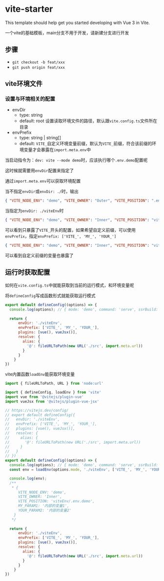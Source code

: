 # vite-starter

This template should help get you started developing with Vue 3 in Vite.

一个vite的基础模板，main分支不用于开发，请新建分支进行开发

## 步骤
- `git checkout -b feat/xxx`
- `git push origin feat/xxx`

## vite环境文件

### 设置与环境相关的配置

- envDir
  - type: string
  - default: root 设置读取环境文件的路径，默认跟`vite.config.ts`文件所在目录
- envPrefix
  - type: string | string[]
  - default: `VITE_`自定义环境变量前缀，默认为`VITE_`前缀，符合该前缀的环境变量才会暴露在`import.meta.env`中


当启动指令为：`dev: vite --mode demo`时，应该执行哪个`.env.demo`配置呢

这时候就需要用`envDir`配置来指定了

通过`import.meta.env`可以获取环境配置

当不指定`envDir`或`envDir: ./`时，输出

```json
{ "VITE_NODE_ENV": "demo", "VITE_OWNER": "Outer", "VITE_POSITION": ".env.demo", "BASE_URL": "/", "MODE": "demo", "DEV": true, "PROD": false, "SSR": false }
```

当指定为`envDir: ./viteEnv`时

```json
{ "VITE_NODE_ENV": "demo", "VITE_OWNER": "Inner", "VITE_POSITION": "viteEnv/.env.demo", "BASE_URL": "/", "MODE": "demo", "DEV": true, "PROD": false, "SSR": false }
```

可以看到只暴露了`VITE_`开头的配置，如果希望自定义前缀，可以使用`envPrefix`，指定`envPrefix: ['VITE_', 'MY_', 'YOUR_']`

```json
{ "VITE_NODE_ENV": "demo", "VITE_OWNER": "Inner", "VITE_POSITION": "viteEnv/.env.demo", "MY_PARAM1": "内部的变量1", "YOUR_PARAM2": "内部的变量2", "BASE_URL": "/", "MODE": "demo", "DEV": true, "PROD": false, "SSR": false }
```

可以看到自定义前缀的变量也暴露了

## 运行时获取配置

如何在`vite.config.ts`中就能获取到当前的运行模式，和环境变量呢

将`defineConfig`写成函数形式就能获取运行模式

```js
export default defineConfig((options) => {
  console.log(options); // { mode: 'demo', command: 'serve', ssrBuild: false }
  
  return {
      envDir: './viteEnv',
      envPrefix: ['VITE_', 'MY_', 'YOUR_'],
      plugins: [vue(), vueJsx()],
      resolve: {
        alias: {
          '@': fileURLToPath(new URL('./src', import.meta.url))
        }
      }
    }
})
```

vite内置函数`loadEnv`能获取环境变量

```js
import { fileURLToPath, URL } from 'node:url'

import { defineConfig, loadEnv } from 'vite'
import vue from '@vitejs/plugin-vue'
import vueJsx from '@vitejs/plugin-vue-jsx'

// https://vitejs.dev/config/
// export default defineConfig({
//   envDir: './viteEnv',
//   envPrefix: ['VITE_', 'MY_', 'YOUR_'],
//   plugins: [vue(), vueJsx()],
//   resolve: {
//     alias: {
//       '@': fileURLToPath(new URL('./src', import.meta.url))
//     }
//   }
// })
export default defineConfig((options) => {
  console.log(options); // { mode: 'demo', command: 'serve', ssrBuild: false }
  const env = loadEnv(options.mode, './viteEnv', ['VITE_', 'MY_', 'YOUR_'])

  console.log(env);
  /**
   * {
      VITE_NODE_ENV: 'demo',
      VITE_OWNER: 'Inner',
      VITE_POSITION: 'viteEnv/.env.demo',
      MY_PARAM1: '内部的变量1',
      YOUR_PARAM2: '内部的变量2'
    }
   */
  
  return {
      envDir: './viteEnv',
      envPrefix: ['VITE_', 'MY_', 'YOUR_'],
      plugins: [vue(), vueJsx()],
      resolve: {
        alias: {
          '@': fileURLToPath(new URL('./src', import.meta.url))
        }
      }
    }
})
```